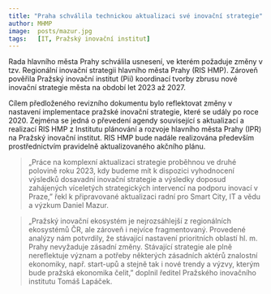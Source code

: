 ```yaml
---
title: "Praha schválila technickou aktualizaci své inovační strategie"
author: MHMP
image:  posts/mazur.jpg
tags:   [IT, Pražský inovační institut]
---
```


Rada hlavního města Prahy schválila usnesení, ve kterém požaduje změny v tzv. Regionální inovační strategii hlavního města Prahy (RIS HMP). Zároveň pověřila Pražský inovační institut (Pii) koordinací tvorby zbrusu nové inovační strategie města na období let 2023 až 2027.

Cílem předloženého revizního dokumentu bylo reflektovat změny v nastavení implementace pražské inovační strategie, které se udály po roce 2020. Zejména se jedná o převedení agendy související s aktualizací a realizací RIS HMP z Institutu plánování a rozvoje hlavního města Prahy (IPR) na Pražský inovační institut. RIS HMP bude nadále realizována především prostřednictvím pravidelně aktualizovaného akčního plánu.

> „Práce na komplexní aktualizaci strategie proběhnou ve druhé polovině roku 2023, kdy budeme mít k dispozici vyhodnocení výsledků dosavadní inovační strategie a výsledky doposud zahájených víceletých strategických intervencí na podporu inovací v Praze,” řekl k připravované aktualizaci radní pro Smart City, IT a vědu a výzkum Daniel Mazur. 

> „Pražský inovační ekosystém je nejrozsáhlejší z regionálních ekosystémů ČR, ale zároveň i nejvíce fragmentovaný. Provedené analýzy nám potvrdily, že stávající nastavení prioritních oblastí hl. m. Prahy nevyžaduje zásadní změny. Stávající strategie ale plně nereflektuje význam a potřeby některých zásadních aktérů znalostní ekonomiky, např. start-upů a stejně tak i nové trendy a výzvy, kterým bude pražská ekonomika čelit,” doplnil ředitel Pražského inovačního institutu Tomáš Lapáček.

